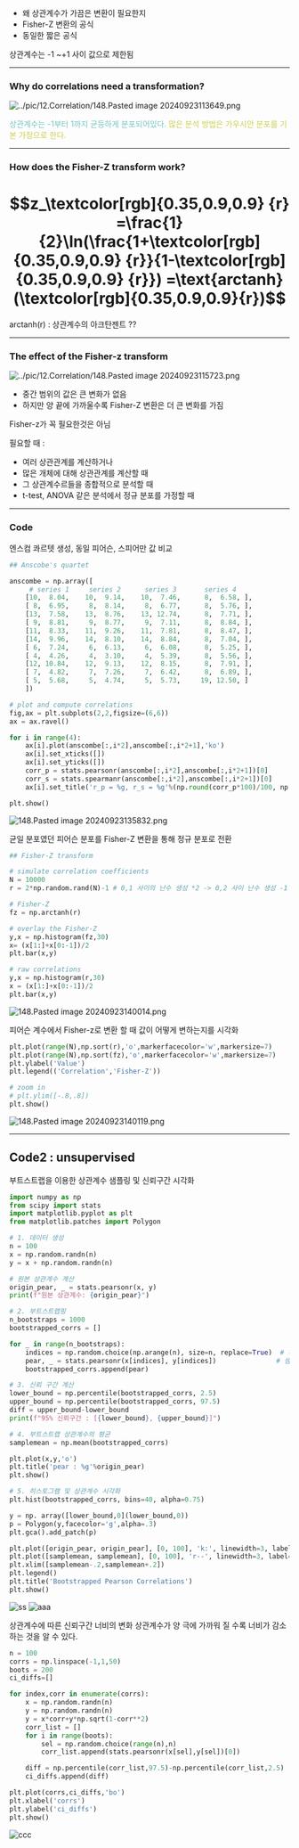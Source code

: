 - 왜 상관계수가 가끔은 변환이 필요한지
- Fisher-Z 변환의 공식
- 동일한 짧은 공식

상관계수는 -1 ~+1 사이 값으로 제한됨

---
### Why do correlations need a transformation?
![../pic/12.Correlation/148.Pasted image 20240923113649.png](../pic/12.Correlation/148.Pasted%20image%2020240923113649.png)

<span style="color:rgb(116, 195, 194)">상관계수는 -1부터 1까지 균등하게 분포되어있다.</span>
<span style="color:rgb(205, 205, 81)">많은 분석 방법은 가우시안 분포를 기본 가정으로 한다.</span> 

---
### How does the Fisher-Z transform work?
# $$z_\textcolor[rgb]{0.35,0.9,0.9} {r} =\frac{1}{2}\ln(\frac{1+\textcolor[rgb]{0.35,0.9,0.9} {r}}{1-\textcolor[rgb]{0.35,0.9,0.9} {r}}) =\text{arctanh}(\textcolor[rgb]{0.35,0.9,0.9}{r})$$
arctanh(r) : 상관계수의 아크탄젠트 ??

---
### The effect of the Fisher-z transform

![../pic/12.Correlation/148.Pasted image 20240923115723.png](../pic/12.Correlation/148.Pasted%20image%2020240923115723.png)
- 중간 범위의 값은 큰 변화가 없음
- 하지만 양 끝에 가까울수록 Fisher-Z 변환은 더 큰 변화를 가짐


Fisher-z가 꼭 필요한것은 아님

필요할 때 : 
- 여러 상관관계를 계산하거나
- 많은 개체에 대해 상관관계를 계산할 때
- 그 상관계수르들을 종합적으로 분석할 때
- t-test, ANOVA 같은 분석에서 정규 분포를 가정할 때
---
### Code

엔스컴 콰르텟 생성, 동일 피어슨, 스피어만 값 비교
```python
## Anscobe's quartet

anscombe = np.array([
     # series 1     series 2      series 3       series 4
    [10,  8.04,    10,  9.14,    10,  7.46,      8,  6.58, ],
    [ 8,  6.95,     8,  8.14,     8,  6.77,      8,  5.76, ],
    [13,  7.58,    13,  8.76,    13, 12.74,      8,  7.71, ],
    [ 9,  8.81,     9,  8.77,     9,  7.11,      8,  8.84, ],
    [11,  8.33,    11,  9.26,    11,  7.81,      8,  8.47, ],
    [14,  9.96,    14,  8.10,    14,  8.84,      8,  7.04, ],
    [ 6,  7.24,     6,  6.13,     6,  6.08,      8,  5.25, ],
    [ 4,  4.26,     4,  3.10,     4,  5.39,      8,  5.56, ],
    [12, 10.84,    12,  9.13,    12,  8.15,      8,  7.91, ],
    [ 7,  4.82,     7,  7.26,     7,  6.42,      8,  6.89, ],
    [ 5,  5.68,     5,  4.74,     5,  5.73,     19, 12.50, ]
    ])

# plot and compute correlations
fig,ax = plt.subplots(2,2,figsize=(6,6))
ax = ax.ravel()

for i in range(4):
    ax[i].plot(anscombe[:,i*2],anscombe[:,i*2+1],'ko')
    ax[i].set_xticks([])
    ax[i].set_yticks([])
    corr_p = stats.pearsonr(anscombe[:,i*2],anscombe[:,i*2+1])[0]
    corr_s = stats.spearmanr(anscombe[:,i*2],anscombe[:,i*2+1])[0]
    ax[i].set_title('r_p = %g, r_s = %g'%(np.round(corr_p*100)/100, np.round(corr_s*100)/100))

plt.show()
```
![148.Pasted image 20240923135832.png](148.Pasted%20image%2020240923135832.png)

균일 분포였던 피어슨 분포를 Fisher-Z 변환을 통해 정규 분포로 전환
```python
## Fisher-Z transform

# simulate correlation coefficients
N = 10000
r = 2*np.random.rand(N)-1 # 0,1 사이의 난수 생성 *2 -> 0,2 사이 난수 생성 -1 -> -1,1 사이 난수 생성

# Fisher-Z
fz = np.arctanh(r)

# overlay the Fisher-Z
y,x = np.histogram(fz,30)
x= (x[1:]+x[0:-1])/2
plt.bar(x,y)

# raw correlations
y,x = np.histogram(r,30)
x = (x[1:]+x[0:-1])/2
plt.bar(x,y)
```
![148.Pasted image 20240923140014.png](148.Pasted%20image%2020240923140014.png)

피어슨 계수에서 Fisher-z로 변환 할 때 값이 어떻게 변하는지를 시각화
```python
plt.plot(range(N),np.sort(r),'o',markerfacecolor='w',markersize=7)
plt.plot(range(N),np.sort(fz),'o',markerfacecolor='w',markersize=7)
plt.ylabel('Value')
plt.legend(('Correlation','Fisher-Z'))

# zoom in
# plt.ylim([-.8,.8])
plt.show()
```
![148.Pasted image 20240923140119.png](148.Pasted%20image%2020240923140119.png)

----
## Code2 : unsupervised 
부트스트랩을 이용한 상관계수 샘플링 및 신뢰구간 시각화

```python
import numpy as np
from scipy import stats
import matplotlib.pyplot as plt
from matplotlib.patches import Polygon

# 1. 데이터 생성
n = 100
x = np.random.randn(n)
y = x + np.random.randn(n)

# 원본 상관계수 계산
origin_pear, _ = stats.pearsonr(x, y)
print(f"원본 상관계수: {origin_pear}")

# 2. 부트스트랩핑
n_bootstraps = 1000
bootstrapped_corrs = []

for _ in range(n_bootstraps):
    indices = np.random.choice(np.arange(n), size=n, replace=True)  # 부트스트랩 샘플링
    pear, _ = stats.pearsonr(x[indices], y[indices])               # 샘플링된 데이터의 상관계수
    bootstrapped_corrs.append(pear)

# 3. 신뢰 구간 계산
lower_bound = np.percentile(bootstrapped_corrs, 2.5)
upper_bound = np.percentile(bootstrapped_corrs, 97.5)
diff = upper_bound-lower_bound
print(f"95% 신뢰구간 : [{lower_bound}, {upper_bound}]")

# 4. 부트스트랩 상관계수의 평균
samplemean = np.mean(bootstrapped_corrs)

plt.plot(x,y,'o')
plt.title('pear : %g'%origin_pear)
plt.show()

# 5. 히스토그램 및 상관계수 시각화
plt.hist(bootstrapped_corrs, bins=40, alpha=0.75)

y = np. array([lower_bound,0](lower_bound,0))
p = Polygon(y,facecolor='g',alpha=.3)
plt.gca().add_patch(p)

plt.plot([origin_pear, origin_pear], [0, 100], 'k:', linewidth=3, label='Original Pearson r')
plt.plot([samplemean, samplemean], [0, 100], 'r--', linewidth=3, label='Mean of Bootstrapped r')
plt.xlim([samplemean-.2,samplemean+.2])
plt.legend()
plt.title('Bootstrapped Pearson Correlations')
plt.show()
```
![ss](148.Pasted%20image%2020240924093435.png)
![aaa](148.Pasted%20image%2020240924093501.png)

상관계수에 따른 신뢰구간 너비의 변화
상관계수가 양 극에 가까워 질 수록 너비가 감소하는 것을 알 수 있다.
```python
n = 100
corrs = np.linspace(-1,1,50)
boots = 200
ci_diffs=[]

for index,corr in enumerate(corrs):
    x = np.random.randn(n)
    y = np.random.randn(n)
    y = x*corr+y*np.sqrt(1-corr**2)
    corr_list = []
    for i in range(boots):
        sel = np.random.choice(range(n),n)
        corr_list.append(stats.pearsonr(x[sel],y[sel])[0])

    diff = np.percentile(corr_list,97.5)-np.percentile(corr_list,2.5)
    ci_diffs.append(diff)

plt.plot(corrs,ci_diffs,'bo')
plt.xlabel('corrs')
plt.ylabel('ci_diffs')
plt.show()
```

![ccc](148.Pasted%20image%2020240924093606.png)
